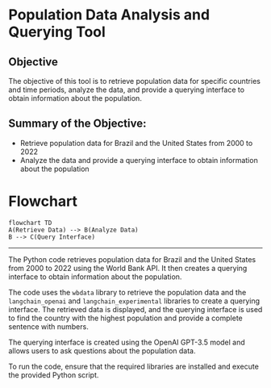 # Population Data Analysis and Querying Tool

## Objective
The objective of this tool is to retrieve population data for specific countries and time periods, analyze the data, and provide a querying interface to obtain information about the population.

## Summary of the Objective:
- Retrieve population data for Brazil and the United States from 2000 to 2022
- Analyze the data and provide a querying interface to obtain information about the population

# Flowchart
```mermaid
flowchart TD
A(Retrieve Data) --> B(Analyze Data)
B --> C(Query Interface)
```

---

The Python code retrieves population data for Brazil and the United States from 2000 to 2022 using the World Bank API. It then creates a querying interface to obtain information about the population.

The code uses the `wbdata` library to retrieve the population data and the `langchain_openai` and `langchain_experimental` libraries to create a querying interface. The retrieved data is displayed, and the querying interface is used to find the country with the highest population and provide a complete sentence with numbers.

The querying interface is created using the OpenAI GPT-3.5 model and allows users to ask questions about the population data.

To run the code, ensure that the required libraries are installed and execute the provided Python script.